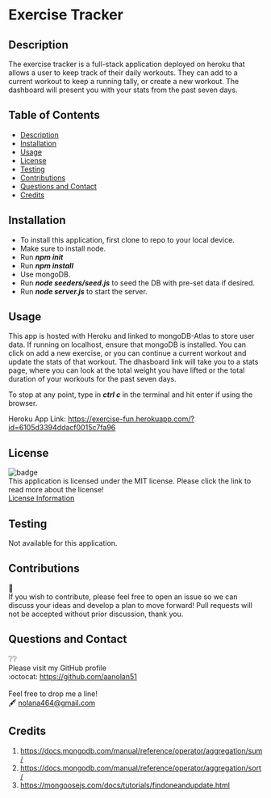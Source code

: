 # Exercise Tracker

## Description
The exercise tracker is a full-stack application deployed on heroku that allows a user to keep track of their daily workouts. They can add to a current workout to keep a running tally, or create a new workout. The dashboard will present you with your stats from the past seven days. 

## Table of Contents
  - [Description](#description)
  - [Installation](#installation)
  - [Usage](#usage)
  - [License](#license)
  - [Testing](#testing)
  - [Contributions](#contributions)  
  - [Questions and Contact](#questions-and-contact)
  - [Credits](#credits)

## Installation
- To install this application, first clone to repo to your local device.
- Make sure to install node.
- Run ***npm init***
- Run ***npm install***
- Use mongoDB.
- Run ***node seeders/seed.js*** to seed the DB with pre-set data if desired.
- Run ***node server.js*** to start the server.

## Usage
This app is hosted with Heroku and linked to mongoDB-Atlas to store user data. If running on localhost, ensure that mongoDB is installed. 
You can click on add a new exercise, or you can continue a current workout and update the stats of that workout. The dhasboard link will take you to a stats page, where you can look at the total weight you have lifted or the total duration of your workouts for the past seven days. 

To stop at any point, type in ***ctrl c*** in the terminal and hit enter if using the browser.

Heroku App Link:
https://exercise-fun.herokuapp.com/?id=6105d3394ddacf0015c7fa96

## License
 ![badge](https://img.shields.io/badge/license-mit-blue?style=flat-square)<br>
  This application is licensed under the MIT license. Please click the link to read more about the license!<br>
  [License Information](https://choosealicense.com/licenses/mit/)

## Testing
Not available for this application.

## Contributions
:busts_in_silhouette:<br>
If you wish to contribute, please feel free to open an issue so we can discuss your ideas and develop a plan to move forward!
Pull requests will not be accepted without prior discussion, thank you. 

## Questions and Contact
  :grey_question::grey_question:<br>
  Please visit my GitHub profile <br>
  :octocat: https://github.com/aanolan51 <br><br>
  Feel free to drop me a line! <br> :fountain_pen: nolana464@gmail.com

## Credits
1. https://docs.mongodb.com/manual/reference/operator/aggregation/sum/
2. https://docs.mongodb.com/manual/reference/operator/aggregation/sort/
3. https://mongoosejs.com/docs/tutorials/findoneandupdate.html